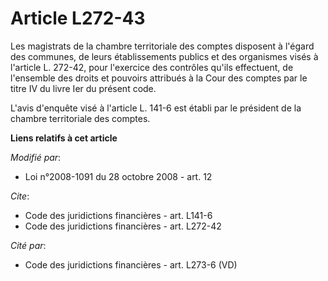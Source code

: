 # Article L272-43

Les magistrats de la chambre territoriale des comptes disposent à l'égard des communes, de leurs établissements publics et
des organismes visés à l'article L. 272-42, pour l'exercice des contrôles qu'ils effectuent, de l'ensemble des droits et
pouvoirs attribués à la Cour des comptes par le titre IV du livre Ier du présent code.

L'avis d'enquête visé à l'article L. 141-6 est établi par le président de la chambre territoriale des comptes.

**Liens relatifs à cet article**

_Modifié par_:

  - Loi n°2008-1091 du 28 octobre 2008 - art. 12

_Cite_:

  - Code des juridictions financières - art. L141-6
  - Code des juridictions financières - art. L272-42

_Cité par_:

  - Code des juridictions financières - art. L273-6 (VD)
